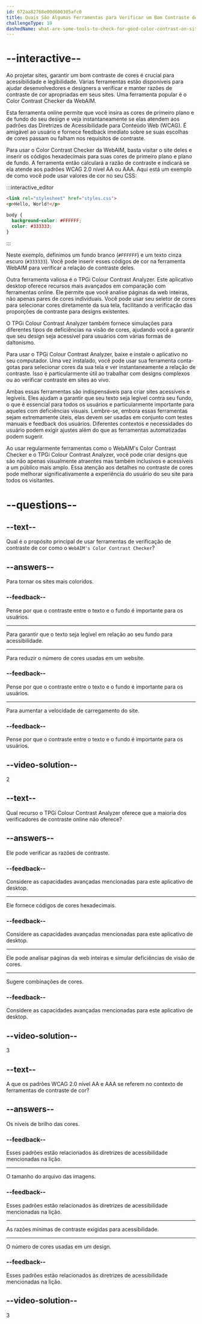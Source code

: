 ```yaml
---
id: 672aa82768e00d600305afc0
title: Quais São Algumas Ferramentas para Verificar um Bom Contraste de Cores em Sites?
challengeType: 19
dashedName: what-are-some-tools-to-check-for-good-color-contrast-on-sites
---
```


# --interactive--

Ao projetar sites, garantir um bom contraste de cores é crucial para acessibilidade e legibilidade. Várias ferramentas estão disponíveis para ajudar desenvolvedores e designers a verificar e manter razões de contraste de cor apropriadas em seus sites. Uma ferramenta popular é o Color Contrast Checker da WebAIM.

Esta ferramenta online permite que você insira as cores de primeiro plano e de fundo do seu design e veja instantaneamente se elas atendem aos padrões das Diretrizes de Acessibilidade para Conteúdo Web (WCAG). É amigável ao usuário e fornece feedback imediato sobre se suas escolhas de cores passam ou falham nos requisitos de contraste.

Para usar o Color Contrast Checker da WebAIM, basta visitar o site deles e inserir os códigos hexadecimais para suas cores de primeiro plano e plano de fundo. A ferramenta então calculará a razão de contraste e indicará se ela atende aos padrões WCAG 2.0 nível AA ou AAA. Aqui está um exemplo de como você pode usar valores de cor no seu CSS:

:::interactive_editor

```html
<link rel="stylesheet" href="styles.css">
<p>Hello, World!</p>
```

```css
body {
  background-color: #FFFFFF;
  color: #333333;
}
```

:::

Neste exemplo, definimos um fundo branco (`#FFFFFF`) e um texto cinza escuro (`#333333`). Você pode inserir esses códigos de cor na ferramenta WebAIM para verificar a relação de contraste deles.

Outra ferramenta valiosa é o TPGi Colour Contrast Analyzer. Este aplicativo desktop oferece recursos mais avançados em comparação com ferramentas online. Ele permite que você analise páginas da web inteiras, não apenas pares de cores individuais. Você pode usar seu seletor de cores para selecionar cores diretamente da sua tela, facilitando a verificação das proporções de contraste para designs existentes.

O TPGi Colour Contrast Analyzer também fornece simulações para diferentes tipos de deficiências na visão de cores, ajudando você a garantir que seu design seja acessível para usuários com várias formas de daltonismo.

Para usar o TPGi Colour Contrast Analyzer, baixe e instale o aplicativo no seu computador. Uma vez instalado, você pode usar sua ferramenta conta-gotas para selecionar cores da sua tela e ver instantaneamente a relação de contraste. Isso é particularmente útil ao trabalhar com designs complexos ou ao verificar contraste em sites ao vivo.

Ambas essas ferramentas são indispensáveis para criar sites acessíveis e legíveis. Eles ajudam a garantir que seu texto seja legível contra seu fundo, o que é essencial para todos os usuários e particularmente importante para aqueles com deficiências visuais. Lembre-se, embora essas ferramentas sejam extremamente úteis, elas devem ser usadas em conjunto com testes manuais e feedback dos usuários. Diferentes contextos e necessidades do usuário podem exigir ajustes além do que as ferramentas automatizadas podem sugerir.

Ao usar regularmente ferramentas como o WebAIM's Color Contrast Checker e o TPGi Colour Contrast Analyzer, você pode criar designs que são não apenas visualmente atraentes mas também inclusivos e acessíveis a um público mais amplo. Essa atenção aos detalhes no contraste de cores pode melhorar significativamente a experiência do usuário do seu site para todos os visitantes.

# --questions--

## --text--

Qual é o propósito principal de usar ferramentas de verificação de contraste de cor como o `WebAIM's Color Contrast Checker`?

## --answers--

Para tornar os sites mais coloridos.

### --feedback--

Pense por que o contraste entre o texto e o fundo é importante para os usuários.

---

Para garantir que o texto seja legível em relação ao seu fundo para acessibilidade.

---

Para reduzir o número de cores usadas em um website.

### --feedback--

Pense por que o contraste entre o texto e o fundo é importante para os usuários.

---

Para aumentar a velocidade de carregamento do site.

### --feedback--

Pense por que o contraste entre o texto e o fundo é importante para os usuários.

## --video-solution--

2

## --text--

Qual recurso o TPGi Colour Contrast Analyzer oferece que a maioria dos verificadores de contraste online não oferece?

## --answers--

Ele pode verificar as razões de contraste.

### --feedback--

Considere as capacidades avançadas mencionadas para este aplicativo de desktop.

---

Ele fornece códigos de cores hexadecimais.

### --feedback--

Considere as capacidades avançadas mencionadas para este aplicativo de desktop.

---

Ele pode analisar páginas da web inteiras e simular deficiências de visão de cores.

---

Sugere combinações de cores.

### --feedback--

Considere as capacidades avançadas mencionadas para este aplicativo de desktop.

## --video-solution--

3

## --text--

A que os padrões WCAG 2.0 nível AA e AAA se referem no contexto de ferramentas de contraste de cor?

## --answers--

Os níveis de brilho das cores.

### --feedback--

Esses padrões estão relacionados às diretrizes de acessibilidade mencionadas na lição.

---

O tamanho do arquivo das imagens.

### --feedback--

Esses padrões estão relacionados às diretrizes de acessibilidade mencionadas na lição.

---

As razões mínimas de contraste exigidas para acessibilidade.

---

O número de cores usadas em um design.

### --feedback--

Esses padrões estão relacionados às diretrizes de acessibilidade mencionadas na lição.

## --video-solution--

3
